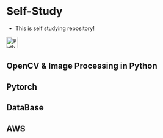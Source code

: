 # Self-Study
- This is self studying repository!
<img align="left" alt="Python" width="30px" src="https://img.icons8.com/color/48/000000/python.png" />

<br/>
<br/>

## OpenCV & Image Processing in Python

## Pytorch

## DataBase

## AWS
